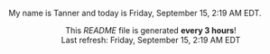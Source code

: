 My name is Tanner and today is Friday, September 15, 2:19 AM EDT.

<p align="center">This <i>README</i> file is generated <b>every 3 hours</b>!</br>Last refresh: Friday, September 15, 2:19 AM EDT<br /></p>
